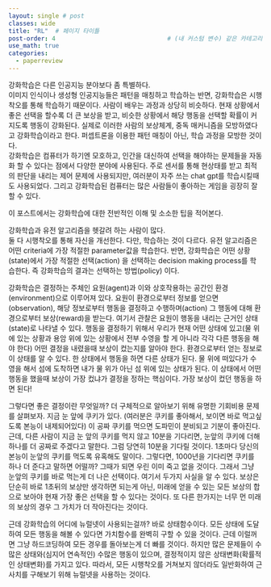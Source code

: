 ```yaml
---
layout: single # post
classes: wide
title: "RL"  # 페이지 타이틀
post-order: 4                               # (내 커스텀 변수) 같은 카테고리 내 정렬 순서
use_math: true
categories:
  - paperreview
---
```


강화학습은 다른 인공지능 분야보다 좀 특별하다.       
이미지 인식이나 생성형 인공지능들은 패턴을 매칭하고 학습하는 반면, 강화학습은 시행착오를 통해 학습하기 때문이다.
사람이 배우는 과정과 상당히 비슷하다. 현재 상황에서 좋은 선택을 할수록 더 큰 보상을 받고, 비슷한 상황에서 해당 행동을 선택할 확률이 커지도록 행동이 강화된다.
실제로 이러한 사람의 보상체계, 중독 매커니즘을 모방하였다고 강화학습이라고 한다.
퍼셉트론을 이용한 패턴 매칭이 아닌, 학습 과정을 모방한 것이다.          
강화학습은 컴퓨터가 하기엔 모호하고, 인간을 대신하여 선택을 해야하는 문제들을 자동화 할 수 있다는 점에서 다양한 분야에 사용된다.
주로 센서를 통해 현상태를 받고 최적의 판단을 내리는 제어 문제에 사용되지만, 여러분이 자주 쓰는 chat gpt를 학습시킬때도 사용되었다.
그리고 강화학습된 컴퓨터는 많은 사람들이 좋아하는 게임을 굉장히 잘할 수 있다.
        
이 포스트에서는 강화학습에 대한 전반적인 이해 및 소소한 팁을 적어본다.        
        
강화학습과 유전 알고리즘을 헷갈려 하는 사람이 많다.         
둘 다 시행착오를 통해 자신을 개선한다. 다만, 학습하는 것이 다르다. 
유전 알고리즘은 어떤 criteria에 가장 적절한 parameter값을 학습한다.
반면, 강화학습은 어떤 상황(state)에서 가장 적절한 선택(action) 을 선택하는 decision making process를 학습한다. 
즉 강화학습의 결과는 선택하는 방법(policy) 이다. 

        
강화학습은 결정하는 주체인 요원(agent)과 이와 상호작용하는 공간인 환경(environment)으로 이루어져 있다. 요원이 환경으로부터 정보를 얻으면(observation), 해당 정보로부터 행동을 결정하고 수행하며(action) 그 행동에 대해 환경으로부터 보상(reward)을 받는다. 여기서 관찰은 요원이 행동을 내리는 근거인 상태(state)로 나타낼 수 있다. 
행동을 결정하기 위해서 우리가 현재 어떤 상태에 있고(물 위에 있는 상황과 용암 위에 있는 상황에서 전부 수영을 할 게 아니라 각각 다른 행동을 해야 한다) 어떤 결정을 내렸을때 보상이 컸는지를 알아야 한다. 환경으로부터 얻는 정보로 이 상태를 알 수 있다. 한 상태에서 행동을 하면 다른 상태가 된다. 물 위에 떠있다가 수영을 해서 섬에 도착하면 내가 물 위가 아닌 섬 위에 있는 상태가 된다.
이 상태에서 어떤 행동을 했을때 보상이 가장 컸냐가 결정을 정하는 핵심이다. 가장 보상이 컸던 행동을 하면 된다!

          
그렇다면 좋은 결정이란 무엇일까? 더 구체적으로 알아보기 위해 유명한 기회비용 문제를 살펴보자. 
지금 눈 앞에 쿠키가 있다. (여러분은 쿠키를 좋아해서, 보이면 바로 먹고싶도록 본능이 내제되어있다) 이 공짜 쿠키를 먹으면 도파민이 분비되고 기분이 좋아진다.
근데, 다른 사람이 지금 눈 앞의 쿠키를 먹지 않고 10분을 기다리면, 눈앞의 쿠키에 더해 하나를 더 공짜로 주겠다고 말한다.
그럼 당연히 10분을 기다릴 것이다. 1초마다 당신의 본능이 눈앞의 쿠키를 먹도록 유혹해도 말이다.
그렇다면, 1000년을 기다리면 쿠키를 하나 더 준다고 말하면 어떨까? 그때가 되면 우린 이미 죽고 없을 것이다. 그래서 그냥 눈앞의 쿠키를 바로 먹는게 더 나은 선택이다.
여기서 두가지 사실을 알 수 있다. 보상은 단순히 바로 1초뒤의 보상만 생각하면 되는게 아닌, 미래에 얻을 수 있는 모든 보상의 합으로 보아야 현재 가장 좋은 선택을 할 수 있다는 것이다.
또 다른 한가지는 너무 먼 미래의 보상의 경우 그 가치가 더 작아진다는 것이다.

        
근데 강화학습의 어디에 뉴럴넷이 사용되는걸까? 바로 상태함수이다. 모든 상태에 도달하여 모든 행동을 해볼 수 있다면 가치함수를 완벽히 구할 수 있을 것이다.
근데 이럴꺼면 그냥 하드코딩하여 모든 경우를 돌아보는게 더 빠를 것이다. 하지만 많은 문제들이 수많은 상태와(심지어 연속적인) 수많은 행동이 있으며, 결정적이지 않은 상태변화(확률적인 상태변화)를 가지고 있다.
따라서, 모든 시행착오를 거쳐보지 않더라도 일반화하여 근사치를 구해보기 위해 뉴럴넷을 사용하는 것이다.





